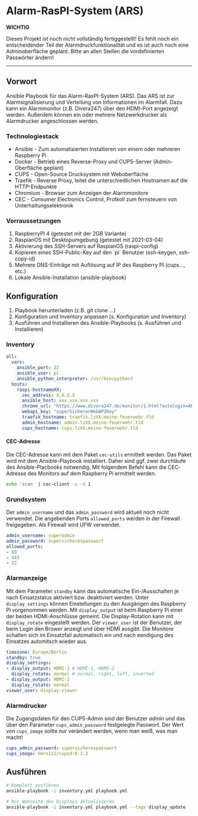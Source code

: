 
# Alarm-RasPI-System (ARS)


**WICHTIG** 

Dieses Projekt ist noch nicht vollständig fertiggestellt! Es fehlt noch ein entscheidender Teil der Alarmdruckfunktionalität und es ist auch noch eine Adminoberfläche geplant. Bitte an allen Stellen die vordefinierten Passwörter ändern!

---

## Vorwort
Ansible Playbook für das Alarm-RasPI-System (ARS). Das ARS ist zur Alarmsignalisierung und Verteilung von Informationen im Alarmfall. 
Dazu kann ein Alarmmonitor (z.B. Divera247) über den HDMI-Port angezeigt werden. Außerdem können ein oder mehrere Netzwerkdrucker als Alarmdrucker angeschlossen werden. 

### Technologiestack
- Ansible - Zum automatisierten Installieren von einem oder mehreren Raspberry Pi
- Docker - Betrieb eines Reverse-Proxy und CUPS-Server (Admin-Oberfläche geplant)
- CUPS - Open-Source Drucksystem mit Weboberfläche
- Traefik - Reverse Proxy, leitet die unterschiedlichen Hostnamen auf die HTTP-Endpunkte
- Chromium - Browser zum Anzeigen der Alarmmonitore
- CEC - Consumer Electronics Control, Protkoll zum fernsteuern von Unterhaltungselektronik

### Vorraussetzungen
1. RaspberryPI 4 (getestet mit der 2GB Variante)
1. RaspianOS mit Desktopumgebung (getestet mit 2021-03-04)
1. Aktivierung des SSH-Servers auf RaspianOS (raspi-config)
1. Kopieren eines SSH-Public-Key auf den ´pi´ Benutzer (ssh-keygen, ssh-copy-id)
1. Mehrere DNS-Einträge mit Auflösung auf IP des Raspberry PI (cups..., etc.)
1. Lokale Ansible-Installation (ansible-playbook)

## Konfiguration
1. Playbook herunterladen (z.B. git clone ...)
1. Konfiguration und Inventory anpassen (s. Konfiguration und Inventory)
1. Ausführen und Installieren des Ansible-Playbooks (s. Ausführen und Installieren)

### Inventory
```yaml
all:
  vars:
    ansible_port: 22
    ansible_user: pi
    ansible_python_interpreter: /usr/bin/python3
  hosts:
    raspi-hostnameXX:
      cec_address: X.X.X.X
      ansible_host: xxx.xxx.xxx.xxx
      chrome_url: "https://www.divera247.de/monitor/1.html?autologin=ABCDEFGHIJKLMNOPQRSTUVWXYZ0123456789"
      webapi_key: "superSichererWebAPIKey"
      traefik_hostname: traefik.lzXX.meine-feuerwehr.tld
      admin_hostname: admin.lzXX.meine-feuerwehr.tld
      cups_hostname: cups.lzXX.meine-feuerwehr.tld
```

#### CEC-Adresse
Die CEC-Adresse kann mit dem Paket `cec-utils` ermittelt werden. Das Paket wird mit dem Ansible-Playbook installiert. Daher sind ggf. zwei durchläufe des Ansible-Placbooks notwendig. Mit folgendem Befehl kann die CEC-Adresse des Monitors auf dem Raspberry Pi ermittelt werden.

```bash
echo 'scan' | cec-client -s -d 1
```

### Grundsystem
Der `admin_username` und das `admin_password` wird aktuell noch nicht verwendet. Die angebenden Ports `allowed_ports` werden in der Firewall freigegeben. Als Firewall wird UFW verwendet.

```yaml
admin_username: superadmin
admin_password: supersicherespasswort
allowed_ports:
- 80
- 443
- 22
```

### Alarmanzeige
Mit dem Parameter `standby` kann das automatische Ein-/Ausschalten je nach Einsatzstatus aktiviert bzw. deaktiviert werden. Unter `display_settings` können Einstellungen zu den Ausgängen des Raspberry Pi vorgenommen werden. Mit `display_output` ist beim Raspberry Pi einer der beiden HDMI-Anschlüsse gemeint. Die Display-Rotation kann mit `display_rotate` eingestellt werden. Der `viewer_user` ist der Benutzer, der beim Login den Brower anzeigt und über HDMI ausgibt. Die Monitore schalten sich im Einsatzfall automatisch ein und nach eendigung des Einsatzes automitsch wieder aus.

```yaml
timezone: Europe/Berlin
standby: true
display_settings:
- display_output: HDMI-1 # HDMI-1, HDMI-2
  display_rotate: normal # normal, right, left, inverted
- display_output: HDMI-2
  display_rotate: normal
viewer_user: display-viewer
```

### Alarmdrucker
Die Zugangsdaten für den CUPS-Admin sind der Benutzer *admin* und das über den Parameter `cups_admin_password` festgelegte Passwort. Der Wert von `cups_image` sollte nur verändert werden, wenn man weiß, was man macht!
```yaml
cups_admin_password: supersicherespasswort
cups_image: hmrs112/cupsd:0.1.2
```

## Ausführen
```bash
# Komplett ausführen
ansible-playbook -i inventory.yml playbook.yml

# Nur Webseite des Displays aktualisieren
ansible-playbook -i inventory.yml playbook.yml --tags display_update
```